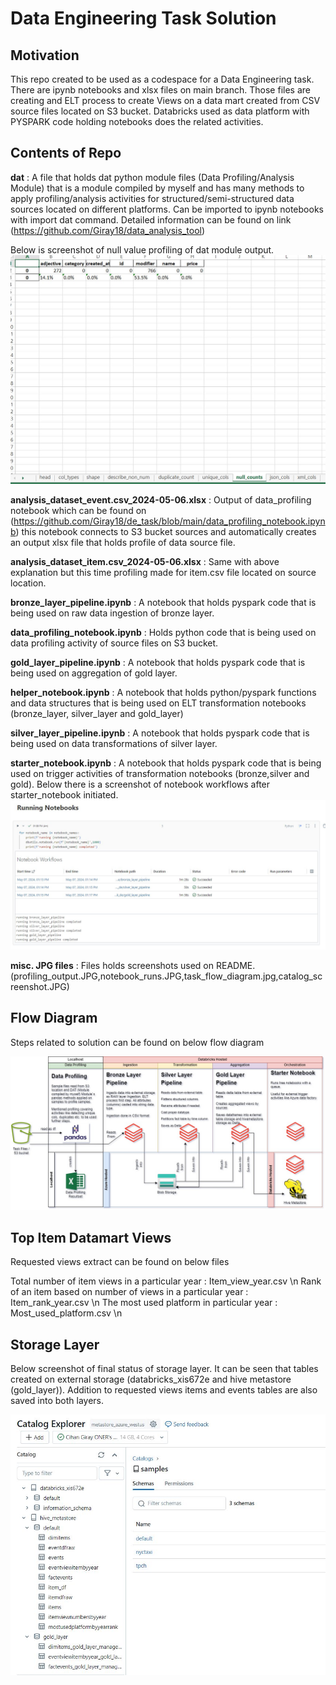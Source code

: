 # Data Engineering Task Solution
## Motivation
This repo created to be used as a codespace for a Data Engineering task.
There are ipynb notebooks and xlsx files on main branch. Those files are creating and ELT process to create Views on a data mart created from CSV source files located on S3 bucket.
Databricks used as data platform with PYSPARK code holding notebooks does the related activities.

## Contents of Repo
**dat** : A file that holds dat python module files (Data Profiling/Analysis Module) that is a module compiled by myself and has many methods to apply profiling/analysis activities for structured/semi-structured data sources located on different platforms. Can be imported to ipynb notebooks with import dat command. Detailed information can be found on link (https://github.com/Giray18/data_analysis_tool)

Below is screenshot of null value profiling of dat module output.
![picture alt](profiling_output.JPG) 


**analysis_dataset_event.csv_2024-05-06.xlsx** : Output of data_profiling notebook which can be found on (https://github.com/Giray18/de_task/blob/main/data_profiling_notebook.ipynb) this notebook connects to S3 bucket sources and automatically creates an output xlsx file that holds profile of data source file.

**analysis_dataset_item.csv_2024-05-06.xlsx** : Same with above explanation but this time profiling made for item.csv file located on source location.

**bronze_layer_pipeline.ipynb** : A notebook that holds pyspark code that is being used on raw data ingestion of bronze layer.

**data_profiling_notebook.ipynb** : Holds python code that is being used on data profiling activity of source files on S3 bucket.

**gold_layer_pipeline.ipynb** : A notebook that holds pyspark code that is being used on aggregation of gold layer.

**helper_notebook.ipynb** : A notebook that holds python/pyspark functions and data structures that is being used on ELT transformation notebooks (bronze_layer, silver_layer and gold_layer)

**silver_layer_pipeline.ipynb** : A notebook that holds pyspark code that is being used on data transformations of silver layer.

**starter_notebook.ipynb** : A notebook that holds pyspark code that is being used on trigger activities of transformation notebooks (bronze,silver and gold).
Below there is a screenshot of notebook workflows after starter_notebook initiated.
![picture alt](notebook_runs.JPG) 

**misc. JPG files** : Files holds screenshots used on README. (profiling_output.JPG,notebook_runs.JPG,task_flow_diagram.jpg,catalog_screenshot.JPG)

## Flow Diagram
Steps related to solution can be found on below flow diagram

![picture alt](task_flow_diagram.jpg) 

## Top Item Datamart Views
Requested views extract can be found on below files

Total number of item views in a particular year : Item_view_year.csv \n
Rank of an item based on number of views in a particular year : Item_rank_year.csv \n
The most used platform in particular year : Most_used_platform.csv \n


## Storage Layer
Below screenshot of final status of storage layer. It can be seen that tables created on external storage (databricks_xis672e and hive metastore (gold_layer)). Addition to requested views items and events tables are also saved into both layers.

![picture alt](catalog_screenshot.JPG) 





 
